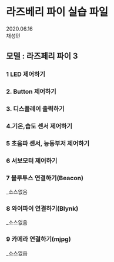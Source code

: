 # 라즈베리 파이 실습 파일


2020.06.16 <br>
채성민

## 모델 : 라즈페리 파이 3

### 1 LED  제어하기 <br>
### 2. Button 제어하기<br>
### 3. 디스플레이 출력하기<br>
### 4.기온,습도 센서 제어하기<br>
### 5 초음파 센서, 능동부저 제어하기<br>
### 6 서보모터 제어하기<br>
### 7 블루투스 연결하기(Beacon)
_소스없음<br>
### 8 와이파이 연결하기(Blynk)
_소스없음<br>
### 9 카메라 연결하기(mjpg)
_소스없음<br>

